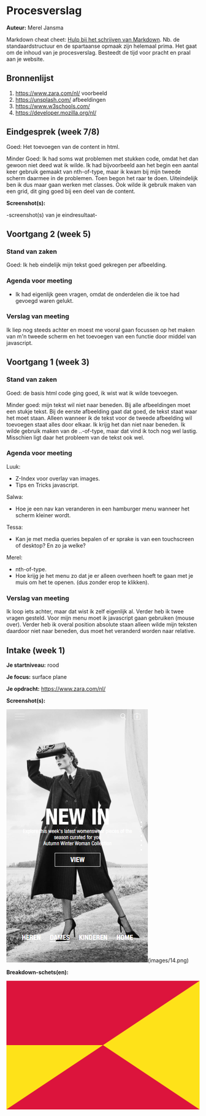 # Procesverslag
**Auteur:** Merel Jansma

Markdown cheat cheet: [Hulp bij het schrijven van Markdown](https://github.com/adam-p/markdown-here/wiki/Markdown-Cheatsheet). Nb. de standaardstructuur en de spartaanse opmaak zijn helemaal prima. Het gaat om de inhoud van je procesverslag. Besteedt de tijd voor pracht en praal aan je website.



## Bronnenlijst
1. https://www.zara.com/nl/ voorbeeld
2. https://unsplash.com/ afbeeldingen
3. https://www.w3schools.com/ 
4. https://developer.mozilla.org/nl/ 



## Eindgesprek (week 7/8)

Goed:
Het toevoegen van de content in html.

Minder Goed:
Ik had soms wat problemen met stukken code, omdat het dan gewoon niet deed wat ik wilde. Ik had bijvoorbeeld aan het begin een aantal keer gebruik gemaakt van nth-of-type, maar ik kwam bij mijn tweede scherm daarmee in de problemen. Toen begon het raar te doen. Uiteindelijk ben ik dus maar gaan werken met classes. Ook wilde ik gebruik maken van een grid, dit ging goed bij een deel van de content.

**Screenshot(s):**

-screenshot(s) van je eindresultaat-


## Voortgang 2 (week 5)

### Stand van zaken

Goed:
Ik heb eindelijk mijn tekst goed gekregen per afbeelding. 

### Agenda voor meeting
- Ik had eigenlijk geen vragen, omdat de onderdelen die ik toe had gevoegd waren gelukt. 

### Verslag van meeting
Ik liep nog steeds achter en moest me vooral gaan focussen op het maken van m'n tweede scherm en het toevoegen van een functie door middel van javascript.



## Voortgang 1 (week 3)

### Stand van zaken

Goed:
de basis html code ging goed, ik wist wat ik wilde toevoegen.

Minder goed:
mijn tekst wil niet naar beneden. Bij alle afbeeldingen moet een stukje tekst. Bij de eerste afbeelding gaat dat goed, de tekst staat waar het moet staan. Alleen wanneer ik de tekst voor de tweede afbeelding wil toevoegen staat alles door elkaar. Ik krijg het dan niet naar beneden. Ik wilde gebruik maken van de ..-of-type, maar dat vind ik toch nog wel lastig. Misschien ligt daar het probleem van de tekst ook wel. 


### Agenda voor meeting

Luuk: 
- Z-Index voor overlay van images.
- Tips en Tricks javascript.

Salwa:
- Hoe je een nav kan veranderen in een hamburger menu wanneer het scherm kleiner wordt.

Tessa:
- Kan je met media queries bepalen of er sprake is van een touchscreen of desktop? En zo ja welke?

Merel:
- nth-of-type.
- Hoe krijg je het menu zo dat je er alleen overheen hoeft te gaan met je muis om het te openen. (dus zonder erop te klikken).

### Verslag van meeting

Ik loop iets achter, maar dat wist ik zelf eigenlijk al. Verder heb  ik twee vragen gesteld. Voor mijn menu moet ik javascript gaan gebruiken (mouse over). Verder heb ik overal position absolute staan alleen wilde mijn teksten daardoor niet naar beneden, dus moet het veranderd worden naar relative.  



## Intake (week 1)

**Je startniveau:** rood

**Je focus:** surface plane

**Je opdracht:** https://www.zara.com/nl/

**Screenshot(s):**

![screenshot(s) die een goed beeld geven van de website die je gaat maken](images/13.png)(images/14.png) 


**Breakdown-schets(en):**

![-voorlopige breakdownschets(en) van een of beide pagina's van de site die je gaat maken-](images/dummy-image.svg)
